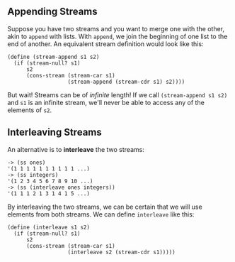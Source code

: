 ## Appending Streams

<!--
![](http://upload.wikimedia.org/wikipedia/en/e/e8/Escher_Waterfall.jpg)
-->

Suppose you have two streams and you want to merge one with the other, akin to
`append` with lists. With `append`, we join the beginning of one list
to the end of another. An equivalent stream definition would look like this:

```
(define (stream-append s1 s2)
  (if (stream-null? s1)
      s2
      (cons-stream (stream-car s1) 
                   (stream-append (stream-cdr s1) s2))))
```

But wait! Streams can be of *infinite* length! If we call `(stream-append s1 s2)`
and `s1` is an infinite stream, we'll never be able to access any of the elements of
`s2`.

## Interleaving Streams

An alternative is to **interleave** the two streams:

```
-> (ss ones)
'(1 1 1 1 1 1 1 1 1 1 ...)
-> (ss integers)
'(1 2 3 4 5 6 7 8 9 10 ...)
-> (ss (interleave ones integers))
'(1 1 1 2 1 3 1 4 1 5 ...)
```


By interleaving the two streams, we can be certain that we will use elements
from both streams. We can define `interleave` like this:

```    
(define (interleave s1 s2) 
  (if (stream-null? s1)
      s2
      (cons-stream (stream-car s1)
                   (interleave s2 (stream-cdr s1)))))
```

